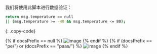 我们将使用此脚本进行数据验证：

```bash
return msg.temperature == null
|| (msg.temperature >= -40 && msg.temperature <= 80);
```
{: .copy-code}

{% if docsPrefix == null %}
![image](/images/user-guide/rule-engine-2-0/tutorials/getting-started/script-config-tbel-ce.png)
{% endif %}
{% if (docsPrefix == "pe/") or (docsPrefix == "paas/") %}
![image](/images/user-guide/rule-engine-2-0/tutorials/getting-started/script-config-tbel-pe.png)
{% endif %}